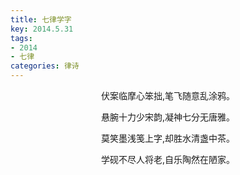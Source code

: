 ```yaml
---
title: 七律学字
key: 2014.5.31
tags: 
- 2014
- 七律
categories: 律诗
---
```


<p align="center">伏案临摩心笨拙,笔飞随意乱涂鸦。
</p>
<p align="center">悬腕十力少宋韵,凝神七分无唐雅。
</p>
<p align="center">莫笑墨浅笺上字,却胜水清盏中茶。
</p>
<p align="center">学砚不尽人将老,自乐陶然在陋家。
</p>
